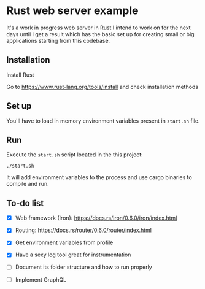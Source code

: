 # Rust web server example

It's a work in progress web server in Rust I intend to work on for the next days until I get a result which has the basic set up for creating small or big applications starting from this codebase.

## Installation

Install Rust

Go to https://www.rust-lang.org/tools/install and check installation methods

## Set up

You'll have to load in memory environment variables present in `start.sh` file.

## Run

Execute the `start.sh` script located in the this project:

```shell
./start.sh
```

It will add environment variables to the process and use cargo binaries to compile and run.

## To-do list

- [x] Web framework (Iron): https://docs.rs/iron/0.6.0/iron/index.html
- [x] Routing: https://docs.rs/router/0.6.0/router/index.html
- [x] Get environment variables from profile
- [x] Have a sexy log tool great for instrumentation
- [ ] Document its folder structure and how to run properly
- [ ] Implement GraphQL

